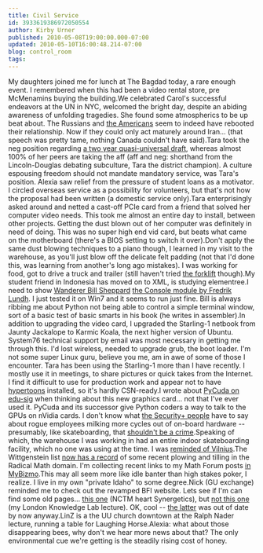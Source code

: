 ```yaml
---
title: Civil Service
id: 3933619386972050554
author: Kirby Urner
published: 2010-05-08T19:00:00.000-07:00
updated: 2010-05-10T16:00:48.214-07:00
blog: control_room
tags: 
---
```


My daughters joined me for lunch at The Bagdad today, a rare enough event.  I remembered when this had been a video rental store, pre McMenamins buying the building.We celebrated Carol's successful endeavors at the UN in NYC, welcomed the bright day, despite an abiding awareness of unfolding tragedies.  She found some atmospherics to be up beat about. The Russians and [the Americans](http://worldgame.blogspot.com/2005/12/america-reboots.html) seem to indeed have rebooted their relationship.  Now if they could only act maturely around Iran... (that speech was pretty tame, nothing Canada couldn't have said).Tara took the neg position regarding [a two year quasi-universal draft](http://worldgame.blogspot.com/2004/10/mark-satin-at-powells-books.html), whereas almost 100% of her peers are taking the aff (aff and neg:  shorthand from the Lincoln-Douglas debating subculture, Tara the district champion). A culture espousing freedom should not mandate mandatory service, was Tara's position.  Alexia saw relief from the pressure of student loans as a motivator.  I circled overseas service as a possibility for volunteers, but that's not how the proposal had been written (a domestic service only).Tara enterprisingly asked around and netted a cast-off PCIe card from a friend that solved her computer video needs.  This took me almost an entire day to install, between other projects.  Getting the dust blown out of her computer was definitely in need of doing.  This was no super high end vid card, but beats what came on the motherboard (there's a BIOS setting to switch it over).Don't apply the same dust blowing techniques to a piano though, I learned in my visit to the warehouse, as you'll just blow off the delicate felt padding (not that I'd done this, was learning from another's long ago mistakes).  I was working for food, got to drive a truck and trailer (still haven't tried [the forklift](http://www.flickr.com/photos/17157315@N00/4586359632/) though).My student friend in Indonesia has moved on to XML, is studying elementree.I need to show [Wanderer Bill Sheppard](http://controlroom.blogspot.com/2007/01/wanderers-2007131.html) [the Console module by Fredrik Lundh](http://effbot.org/zone/console-handbook.htm).  I just tested it on Win7 and it seems to run just fine.  Bill is always ribbing me about Python not being able to control a simple terminal window, sort of a basic test of basic smarts in his book (he writes in assembler).In addition to upgrading the video card, I upgraded the Starling-1 netbook from Jaunty Jackalope to Karmic Koala, the next higher version of Ubuntu.  System76 technical support by email was most necessary in getting me through this.  I'd lost wireless, needed to upgrade grub, the boot loader.  I'm not some super Linux guru, believe you me, am in awe of some of those I encounter.  Tara has been using the Starling-1 more than I have recently.  I mostly use it in meetings, to share pictures or quick takes from the Internet.  I find it difficult to use for production work and appear not to have [hypertoons](http://coffeeshopsnet.blogspot.com/2009/05/hypertoons-from-csn.html) installed, so it's hardly CSN-ready.I wrote about [PyCuda on edu-sig](http://mail.python.org/pipermail/edu-sig/2010-April/009979.html) when thinking about this new graphics card... not that I've ever used it. PyCuda and its successor give Python coders a way to talk to the GPUs on nVidia cards.  I don't know what [the Security+ people](http://mathforum.org/kb/message.jspa?messageID=7049061&tstart=0) have to say about rogue employees milking more cycles out of on-board hardware -- presumably, like skateboarding, that [shouldn't be a crime](http://mail.python.org/pipermail/edu-sig/2010-May/009989.html).Speaking of which, the warehouse I was working in had an entire indoor skateboarding facility, which no one was using at the time.  I was [reminded of Vilnius](http://www.flickr.com/photos/17157315@N00/1023018145/).The Wittgenstein list [now has a record](http://www.freelists.org/post/wittrsamr/popping-in-re-mathematics-foundations) of some recent plowing and tilling in the Radical Math domain.  I'm collecting recent links to my Math Forum posts [in ](http://mybizmo.blogspot.com/2010/05/math-reform.html)[MyBizmo](http://mybizmo.blogspot.com/2010/05/math-reform.html).This may all seem more like idle banter than high stakes poker, I realize.  I live in my own "private Idaho" to some degree.Nick (GU exchange) reminded me to check out the revamped BFI website.  Lets see if I'm can find some old pages... [this one](http://bfi.org/news-events/community-content/nctm-embraces-synergetics) (NCTM heart Synergetics), but [not this one](http://www.bfi.org/bfi_community/pythonic_mathematics_talk_by_kirby_urner) (my London Knowledge Lab lecture).  OK, cool -- [the latter](http://www.lkl.ac.uk/video/urner0406.html) was out of date by now anyway.LinZ is a the UU church downtown at the Ralph Nader lecture, running a table for Laughing Horse.Alexia:  what about those disappearing bees, why don't we hear more news about that?  The only environmental cue we're getting is the steadily rising cost of honey.